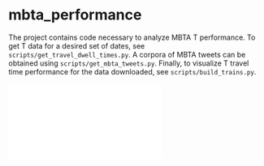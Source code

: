 # mbta_performance

The project contains code necessary to analyze MBTA T performance. To get T
data for a desired set of dates, see `scripts/get_travel_dwell_times.py`. A
corpora of MBTA tweets can be obtained using `scripts/get_mbta_tweets.py`.
Finally, to visualize T travel time performance for the data downloaded, see
`scripts/build_trains.py`.

![Model View Controller](data/example_plots/Orange_travel_time.pdf)
